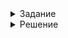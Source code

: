 

<details>
  <summary>Задание</summary>
  
Напишите программу на языке программирования java, которая прочитает файл tickets.json и рассчитает:
  
- среднее время полета между городами Владивосток и Тель-Авив
- 90-й процентиль времени полета между городами  Владивосток и Тель-Авив

Программа должна вызываться из командной строки Linux, результаты должны быть представлены в текстовом виде. 
В качестве результата нужно прислать ответы на поставленные вопросы и ссылку на исходный код.
</details>

<details>
  <summary>Решение</summary>
  
  Среднее время полета между городами Владивосток и Тель-Авив: 452.0
  
  90-й процентиль времени полета между городами  Владивосток и Тель-Авив: 605.0
  
  Запуск через командную строку:  java -jar idea-platform-test-task-1.0.jar 

  Результат выполнения записывается в файл resources/result.txt
  
</details>
